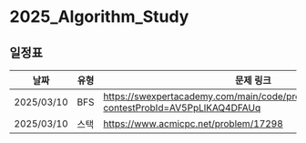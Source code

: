 # 2025_Algorithm_Study
## 일정표

| **날짜** | **유형**          | **문제 링크**                                         | 
| -------- | ------------------- | ----------------------------------------------------- | 
| 2025/03/10 | BFS | https://swexpertacademy.com/main/code/problem/problemDetail.do?contestProbId=AV5PpLlKAQ4DFAUq |
| 2025/03/10 | 스택 | https://www.acmicpc.net/problem/17298 |